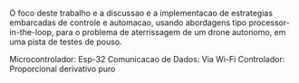 O foco deste trabalho e a discussao e a implementacao de estrategias embarcadas de controle e
automacao, usando abordagens tipo processor-in-the-loop, para o problema de aterrissagem de um
drone autonomo, em uma pista de testes de pouso.

Microcontrolador: Esp-32
Comunicacao de Dados: Via Wi-Fi
Controlador: Proporcional derivativo puro
